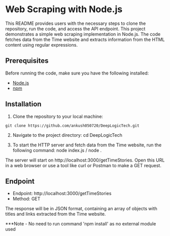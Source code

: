 # Web Scraping with Node.js
This README provides users with the necessary steps to clone the repository, run the code, and access the API endpoint.
This project demonstrates a simple web scraping implementation in Node.js. The code fetches data from the Time website and extracts information from the HTML content using regular expressions.

## Prerequisites

Before running the code, make sure you have the following installed:

- [Node.js](https://nodejs.org/)
- [npm](https://www.npmjs.com/)

## Installation

1. Clone the repository to your local machine:
```
git clone https://github.com/ankush050720/DeepLogicTech.git
```
2. Navigate to the project directory:
cd DeepLogicTech

3. To start the HTTP server and fetch data from the Time website, run the following command:
node index.js / node .

The server will start on http://localhost:3000/getTimeStories. Open this URL in a web browser or use a tool like curl or Postman to make a GET request.

## Endpoint

* Endpoint: http://localhost:3000/getTimeStories
* Method: GET

The response will be in JSON format, containing an array of objects with titles and links extracted from the Time website.

***Note - No need to run command 'npm install' as no external module used
